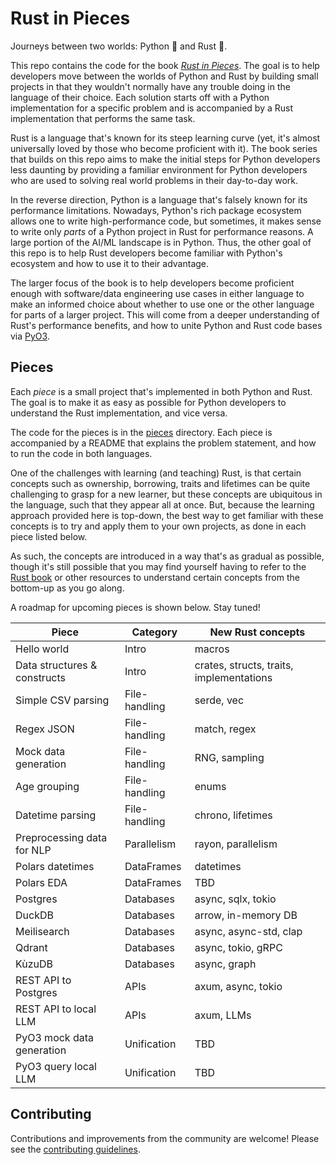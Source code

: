 # Rust in Pieces

Journeys between two worlds: Python 🐍 and Rust 🦀.

This repo contains the code for the book _[Rust in Pieces](https://rustinpieces.dev)_. The goal is to help developers move between the worlds of Python and Rust by building small projects in that they wouldn't normally have any trouble doing in the language of their choice. Each solution starts off with a Python implementation for a specific problem and is accompanied by a Rust implementation that performs the same task.

Rust is a language that's known for its steep learning curve (yet, it's almost universally loved by those who become proficient with it). The book series that builds on this repo aims to make the initial steps for Python developers less daunting by providing a familiar environment for Python developers who are used to solving real world problems in their day-to-day work.

In the reverse direction, Python is a language that's falsely known for its performance limitations. Nowadays, Python's rich package ecosystem allows one to write high-performance code, but sometimes, it makes sense to write only _parts_ of a Python project in Rust for performance reasons. A large portion of the AI/ML landscape is in Python. Thus, the other goal of this repo is to help Rust developers become familiar with Python's ecosystem and how to use it to their advantage.

The larger focus of the book is to help developers become proficient enough with software/data engineering use cases in either language to make an informed choice about whether to use one or the other language for parts of a larger project. This will come from a deeper understanding of Rust's performance benefits, and how to unite Python and Rust code bases via [PyO3](https://github.com/PyO3/pyo3).

## Pieces

Each _piece_ is a small project that's implemented in both Python and Rust. The goal is to make it as easy as possible for Python developers to understand the Rust implementation, and vice versa.

The code for the pieces is in the [pieces](./pieces) directory. Each piece is accompanied by a README that explains the problem statement, and how to run the code in both languages.

One of the challenges with learning (and teaching) Rust, is that certain concepts such as ownership, borrowing, traits and lifetimes can be quite challenging to grasp for a new learner, but these concepts are ubiquitous in the language, such that they appear all at once. But, because the learning approach provided here is top-down, the best way to get familiar with these concepts is to try and apply them to your own projects, as done in each piece listed below.

As such, the concepts are introduced in a way that's as gradual as possible, though it's still possible that you may find yourself having to refer to the [Rust book](https://doc.rust-lang.org/book/) or other resources to understand certain concepts from the bottom-up as you go along.

A roadmap for upcoming pieces is shown below. Stay tuned!

| Piece                        | Category      | New Rust concepts                        |
| ---------------------------- | ------------- | ---------------------------------------- |
| Hello world                  | Intro         | macros                                   |
| Data structures & constructs | Intro         | crates, structs, traits, implementations |
| Simple CSV parsing           | File-handling | serde, vec                               |
| Regex JSON                   | File-handling | match, regex                             |
| Mock data generation         | File-handling | RNG, sampling                            |
| Age grouping                 | File-handling | enums                                    |
| Datetime parsing             | File-handling | chrono, lifetimes                        |
| Preprocessing data for NLP   | Parallelism   | rayon, parallelism                       |
| Polars datetimes             | DataFrames    | datetimes                                |
| Polars EDA                   | DataFrames    | TBD                                      |
| Postgres                     | Databases     | async, sqlx, tokio                       |
| DuckDB                       | Databases     | arrow, in-memory DB                      |
| Meilisearch                  | Databases     | async, async-std, clap                   |
| Qdrant                       | Databases     | async, tokio, gRPC                       |
| KùzuDB                       | Databases     | async, graph                             |
| REST API to Postgres         | APIs          | axum, async, tokio                       |
| REST API to local LLM        | APIs          | axum, LLMs                               |
| PyO3 mock data generation    | Unification   | TBD                                      |
| PyO3 query local LLM         | Unification   | TBD                                      |

## Contributing

Contributions and improvements from the community are welcome! Please see the [contributing guidelines](./CONTRIBUTING.md).
